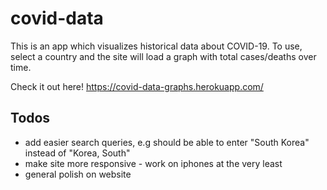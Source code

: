 # covid-data
This is an app which visualizes historical data about COVID-19. To use, select a country and the site will load a graph with total cases/deaths over time.

Check it out here!
https://covid-data-graphs.herokuapp.com/

## Todos
- add easier search queries, e.g should be able to enter "South Korea" instead of "Korea, South"
- make site more responsive - work on iphones at the very least
- general polish on website
